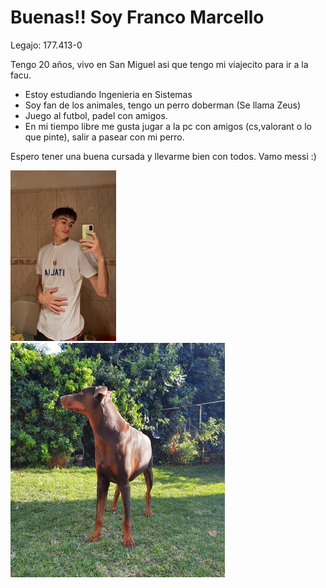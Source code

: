 # Buenas!! Soy Franco Marcello
Legajo: 177.413-0

Tengo 20 años, vivo en San Miguel asi que tengo mi viajecito para ir a la facu.
- Estoy estudiando Ingenieria en Sistemas
- Soy fan de los animales, tengo un perro doberman (Se llama Zeus)
- Juego al futbol, padel con amigos.
- En mi tiempo libre me gusta jugar a la pc con amigos (cs,valorant o lo que pinte), salir a pasear con mi perro.

Espero tener una buena cursada y llevarme bien con todos.
Vamo messi :)

![Foto](fotoYo.jpg)
![Foto](fotoZeus.jpg)
